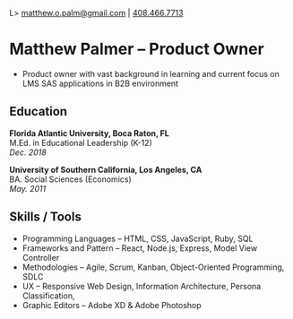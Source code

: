 L> [matthew.o.palm@gmail.com](mailto:matthew.o.palm@gmail.com) | 
[408.466.7713](tel:4084667713)

# Matthew Palmer &ndash; Product Owner

- Product owner with vast background in learning and current focus on LMS SAS applications in B2B environment

## Education
**Florida Atlantic University, Boca Raton, FL**  
M.Ed. in Educational Leadership (K-12)   
*Dec. 2018*  

**University of Southern California, Los Angeles, CA**  
BA. Social Sciences (Economics)   
*May. 2011*  

## Skills / Tools
- Programming Languages &ndash; HTML, CSS, JavaScript, Ruby, SQL
- Frameworks and Pattern &ndash; React, Node.js, Express, Model View Controller
- Methodologies &ndash; Agile, Scrum, Kanban, Object-Oriented Programming, SDLC
- UX &ndash; Responsive Web Design, Information Architecture, Persona Classification, 
- Graphic Editors &ndash; Adobe XD & Adobe Photoshop
